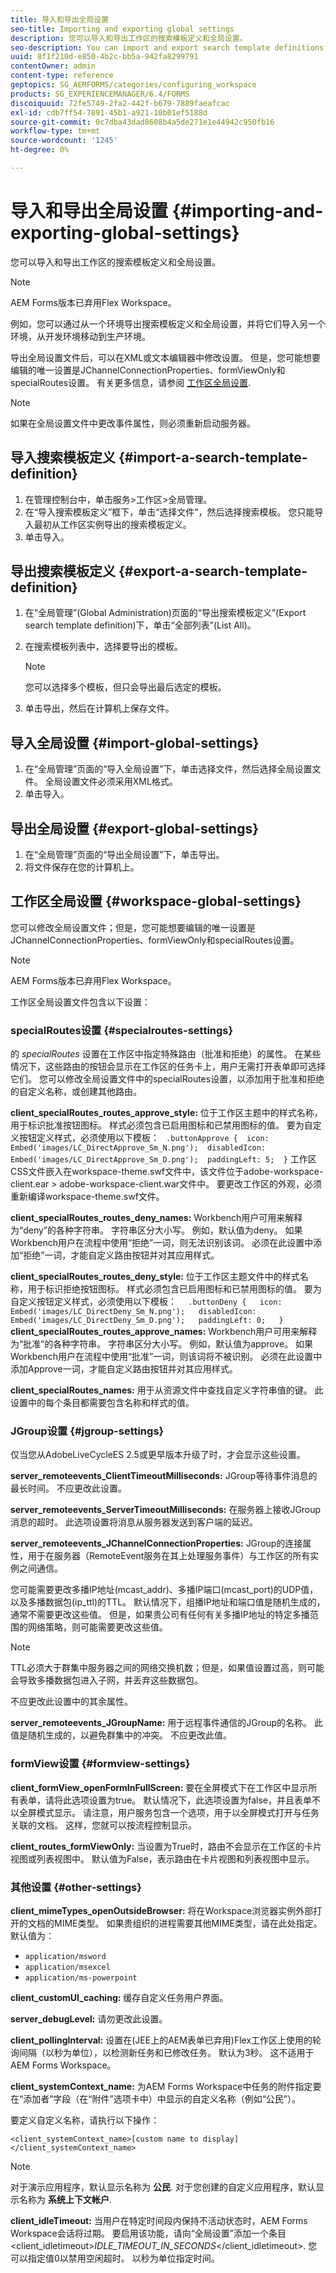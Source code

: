 ```yaml
---
title: 导入和导出全局设置
seo-title: Importing and exporting global settings
description: 您可以导入和导出工作区的搜索模板定义和全局设置。
seo-description: You can import and export search template definitions and global settings for Workspace.
uuid: 8f1f210d-e850-4b2c-bb5a-942fa8299791
contentOwner: admin
content-type: reference
geptopics: SG_AEMFORMS/categories/configuring_workspace
products: SG_EXPERIENCEMANAGER/6.4/FORMS
discoiquuid: 72fe5749-2fa2-442f-b679-7889faeafcac
exl-id: cdb7ff54-7891-45b1-a921-10b01ef5188d
source-git-commit: 0c7dba43dad8608b4a5de271e1e44942c950fb16
workflow-type: tm+mt
source-wordcount: '1245'
ht-degree: 0%

---
```


# 导入和导出全局设置 {#importing-and-exporting-global-settings}

您可以导入和导出工作区的搜索模板定义和全局设置。

>[!NOTE]
>
>AEM Forms版本已弃用Flex Workspace。

例如，您可以通过从一个环境导出搜索模板定义和全局设置，并将它们导入另一个环境，从开发环境移动到生产环境。

导出全局设置文件后，可以在XML或文本编辑器中修改设置。 但是，您可能想要编辑的唯一设置是JChannelConnectionProperties、formViewOnly和specialRoutes设置。 有关更多信息，请参阅 [工作区全局设置](importing-exporting-global-settings.md#workspace-global-settings).


>[!NOTE]
>
>如果在全局设置文件中更改事件属性，则必须重新启动服务器。

## 导入搜索模板定义 {#import-a-search-template-definition}

1. 在管理控制台中，单击服务>工作区>全局管理。
1. 在“导入搜索模板定义”框下，单击“选择文件”，然后选择搜索模板。 您只能导入最初从工作区实例导出的搜索模板定义。
1. 单击导入。

## 导出搜索模板定义 {#export-a-search-template-definition}

1. 在“全局管理”(Global Administration)页面的“导出搜索模板定义”(Export search template definition)下，单击“全部列表”(List All)。
1. 在搜索模板列表中，选择要导出的模板。

   >[!NOTE]
   >
   >您可以选择多个模板，但只会导出最后选定的模板。

1. 单击导出，然后在计算机上保存文件。

## 导入全局设置 {#import-global-settings}

1. 在“全局管理”页面的“导入全局设置”下，单击选择文件，然后选择全局设置文件。 全局设置文件必须采用XML格式。
1. 单击导入。

## 导出全局设置 {#export-global-settings}

1. 在“全局管理”页面的“导出全局设置”下，单击导出。
1. 将文件保存在您的计算机上。

## 工作区全局设置 {#workspace-global-settings}

您可以修改全局设置文件；但是，您可能想要编辑的唯一设置是JChannelConnectionProperties、formViewOnly和specialRoutes设置。

>[!NOTE]
>
>AEM Forms版本已弃用Flex Workspace。

工作区全局设置文件包含以下设置：

### specialRoutes设置 {#specialroutes-settings}

的 *specialRoutes* 设置在工作区中指定特殊路由（批准和拒绝）的属性。 在某些情况下，这些路由的按钮会显示在工作区的任务卡上，用户无需打开表单即可选择它们。 您可以修改全局设置文件中的specialRoutes设置，以添加用于批准和拒绝的自定义名称，或创建其他路由。

**client_specialRoutes_routes_approve_style:** 位于工作区主题中的样式名称，用于标识批准按钮图标。 样式必须包含已启用图标和已禁用图标的值。 要为自定义按钮定义样式，必须使用以下模板：
` .buttonApprove {  icon: Embed('images/LC_DirectApprove_Sm_N.png');  disabledIcon: Embed('images/LC_DirectApprove_Sm_D.png');  paddingLeft: 5;  }` 工作区CSS文件嵌入在workspace-theme.swf文件中，该文件位于adobe-workspace-client.ear > adobe-workspace-client.war文件中。 要更改工作区的外观，必须重新编译workspace-theme.swf文件。

**client_specialRoutes_routes_deny_names:** Workbench用户可用来解释为“deny”的各种字符串。 字符串区分大小写。 例如，默认值为deny。 如果Workbench用户在流程中使用“拒绝”一词，则无法识别该词。 必须在此设置中添加“拒绝”一词，才能自定义路由按钮并对其应用样式。

**client_specialRoutes_routes_deny_style:** 位于工作区主题文件中的样式名称，用于标识拒绝按钮图标。 样式必须包含已启用图标和已禁用图标的值。 要为自定义按钮定义样式，必须使用以下模板：
`  .buttonDeny {   icon: Embed('images/LC_DirectDeny_Sm_N.png');   disabledIcon: Embed('images/LC_DirectDeny_Sm_D.png');   paddingLeft: 0;   }` **client_specialRoutes_routes_approve_names:** Workbench用户可用来解释为“批准”的各种字符串。 字符串区分大小写。 例如，默认值为approve。 如果Workbench用户在流程中使用“批准”一词，则该词将不被识别。 必须在此设置中添加Approve一词，才能自定义路由按钮并对其应用样式。

**client_specialRoutes_names:** 用于从资源文件中查找自定义字符串值的键。 此设置中的每个条目都需要包含名称和样式的值。

### JGroup设置 {#jgroup-settings}

仅当您从AdobeLiveCycleES 2.5或更早版本升级了时，才会显示这些设置。

**server_remoteevents_ClientTimeoutMilliseconds:** JGroup等待事件消息的最长时间。 不应更改此设置。

**server_remoteevents_ServerTimeoutMilliseconds:** 在服务器上接收JGroup消息的超时。 此选项设置将消息从服务器发送到客户端的延迟。

**server_remoteevents_JChannelConnectionProperties:** JGroup的连接属性，用于在服务器（RemoteEvent服务在其上处理服务事件）与工作区的所有实例之间通信。

您可能需要更改多播IP地址(mcast_addr)、多播IP端口(mcast_port)的UDP值，以及多播数据包(ip_ttl)的TTL。 默认情况下，组播IP地址和端口值是随机生成的，通常不需要更改这些值。 但是，如果贵公司有任何有关多播IP地址的特定多播范围的网络策略，则可能需要更改这些值。

>[!NOTE]
>
>TTL必须大于群集中服务器之间的网络交换机数；但是，如果值设置过高，则可能会导致多播数据包进入子网，并丢弃这些数据包。

不应更改此设置中的其余属性。

**server_remoteevents_JGroupName:** 用于远程事件通信的JGroup的名称。 此值是随机生成的，以避免群集中的冲突。 不应更改此值。

<!--

For additional information on JGroups and Workspace, see [JGroups and AEM forms Workspace - Explained](https://blogs.adobe.com/livecycle/2011/03/jgroups-and-livecycle-workspace-explained.html).

-->

### formView设置 {#formview-settings}

**client_formView_openFormInFullScreen:** 要在全屏模式下在工作区中显示所有表单，请将此选项设置为true。 默认情况下，此选项设置为false，并且表单不以全屏模式显示。 请注意，用户服务包含一个选项，用于以全屏模式打开与任务关联的文档。 这样，您就可以按流程控制显示。

**client_routes_formViewOnly:** 当设置为True时，路由不会显示在工作区的卡片视图或列表视图中。 默认值为False，表示路由在卡片视图和列表视图中显示。

### 其他设置 {#other-settings}

**client_mimeTypes_openOutsideBrowser:** 将在Workspace浏览器实例外部打开的文档的MIME类型。 如果贵组织的进程需要其他MIME类型，请在此处指定。 默认值为：

* `application/msword`
* `application/msexcel`
* `application/ms-powerpoint`

**client_customUI_caching:** 缓存自定义任务用户界面。

**server_debugLevel:** 请勿更改此设置。

**client_pollingInterval:** 设置在(JEE上的AEM表单已弃用)Flex工作区上使用的轮询间隔（以秒为单位），以检测新任务和已修改任务。 默认为3秒。 这不适用于AEM Forms Workspace。

**client_systemContext_name:** 为AEM Forms Workspace中任务的附件指定要在“添加者”字段（在“附件”选项卡中）中显示的自定义名称（例如“公民”）。

要定义自定义名称，请执行以下操作：

`<client_systemContext_name>[custom name to display]</client_systemContext_name>`

>[!NOTE]
>
>对于演示应用程序，默认显示名称为 **公民**. 对于您创建的自定义应用程序，默认显示名称为 **系统上下文帐户**.
>
>**client_idleTimeout:** 当用户在特定时间段内保持不活动状态时，AEM Forms Workspace会话将过期。 要启用该功能，请向“全局设置”添加一个条目 &lt;client_idletimeout>*IDLE_TIMEOUT_IN_SECONDS*&lt;/client_idletimeout>. 您可以指定值0以禁用空闲超时。 以秒为单位指定时间。
